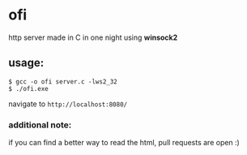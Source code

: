 # ofi
http server made in C in one night using **winsock2**

## usage:
```$ gcc -o ofi server.c -lws2_32``` <br>
```$ ./ofi.exe```

navigate to `http://localhost:8080/`

### additional note:
if you can find a better way to read the html, pull requests are open :) 